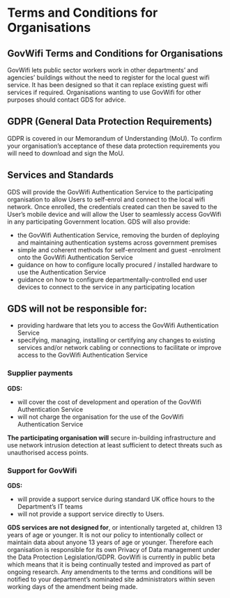 # Terms and Conditions for Organisations

## GovWifi Terms and Conditions for Organisations

GovWifi lets public sector workers work in other departments’ and agencies’ buildings without the need to register for the local guest wifi service. It has been designed so that it can replace existing guest wifi services if required. Organisations wanting to use GovWifi for other purposes should contact GDS for advice.

## GDPR (General Data Protection Requirements)
GDPR is covered in our Memorandum of Understanding (MoU). To confirm your organisation’s acceptance of these data protection requirements you will need to download and sign the MoU.

## Services and Standards
GDS will provide the GovWifi Authentication Service to the participating organisation to allow Users to self-enrol and connect to the local wifi network. Once enrolled, the credentials created can then be saved to the User’s mobile device and will allow the User to seamlessly access GovWifi in any participating Government location.
GDS will also provide:

- the GovWifi Authentication Service, removing the burden of deploying and maintaining authentication systems across government premises
- simple and coherent methods for self-enrolment and guest -enrolment onto the GovWifi Authentication Service
- guidance on how to configure locally procured / installed hardware to use the Authentication Service
- guidance on how to configure departmentally-controlled end user devices to connect to the service in any participating location

## GDS will not be responsible for:
- providing hardware that lets you to access the GovWifi Authentication Service
- specifying, managing, installing or certifying any changes to existing services and/or network cabling or connections to facilitate or improve access to the GovWifi Authentication Service

### Supplier payments

**GDS:**

- will cover the cost of development and operation of the GovWifi Authentication Service
- will not charge the organisation for the use of the GovWifi Authentication Service

**The participating organisation will** secure in-building infrastructure and use network
intrusion detection at least sufficient to detect threats such as unauthorised access points.

### Support for GovWifi

**GDS:**

- will provide a support service during standard UK office hours to the Department’s IT teams
- will not provide a support service directly to Users.

**GDS services are not designed for**, or intentionally targeted at, children 13 years of age or younger. It is not our policy to intentionally collect or maintain data about anyone 13 years of age or younger. Therefore each organisation is responsible for its own Privacy of Data management under the Data Protection Legislation/GDPR.
GovWifi is currently in public beta which means that it is being continually tested and improved as part of ongoing research.
Any amendments to the terms and conditions will be notified to your department’s nominated site administrators within seven working days of the amendment being made.
